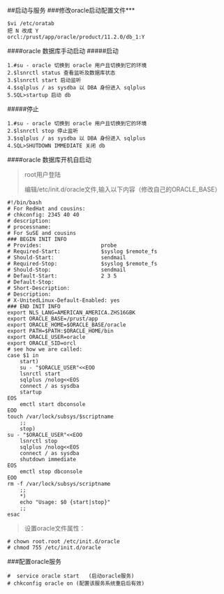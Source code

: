 ##启动与服务
###修改oracle启动配置文件***

~~~
$vi /etc/oratab
把 N 改成 Y 
orcl:/prust/app/oracle/product/11.2.0/db_1:Y
~~~


####oracle 数据库手动启动
#####启动

~~~
1.#su - oracle 切换到 oracle 用户且切换到它的环境
2.$lsnrctl status 查看监听及数据库状态
3.$lsnrctl start 启动监听
4.$sqlplus / as sysdba 以 DBA 身份进入 sqlplus
5.SQL>startup 启动 db
~~~
#####停止

~~~
1.#su - oracle 切换到 oracle 用户且切换到它的环境
2.$lsnrctl stop 停止监听
3.$sqlplus / as sysdba 以 DBA 身份进入 sqlplus
4.SQL>SHUTDOWN IMMEDIATE 关闭 db
~~~

####oracle 数据库开机自启动

>root用户登陆
>
>编辑/etc/init.d/oracle文件,输入以下内容（修改自己的ORACLE_BASE）

~~~
#!/bin/bash
# For RedHat and cousins:
# chkconfig: 2345 40 40
# description: 
# processname: 
# For SuSE and cousins
### BEGIN INIT INFO
# Provides:                   probe
# Required-Start:             $syslog $remote_fs
# Should-Start:               sendmail
# Required-Stop:              $syslog $remote_fs
# Should-Stop:                sendmail
# Default-Start:              2 3 5
# Default-Stop:
# Short-Description:          
# Description:                
# X-UnitedLinux-Default-Enabled: yes
### END INIT INFO
export NLS_LANG=AMERICAN_AMERICA.ZHS16GBK
export ORACLE_BASE=/prust/app
export ORACLE_HOME=$ORACLE_BASE/oracle
export PATH=$PATH:$ORACLE_HOME/bin
export ORACLE_USER=oracle
export ORACLE_SID=orcl
# see how we are called:
case $1 in
    start)
    su - "$ORACLE_USER"<<EOO
    lsnrctl start
    sqlplus /nolog<<EOS
    connect / as sysdba
    startup
EOS
    emctl start dbconsole
EOO
touch /var/lock/subsys/$scriptname
    ;;
    stop)
su - "$ORACLE_USER"<<EOO
    lsnrctl stop
    sqlplus /nolog<<EOS
    connect / as sysdba
    shutdown immediate
EOS
    emctl stop dbconsole
EOO
rm -f /var/lock/subsys/scriptname
    ;;
    *)
    echo "Usage: $0 {start|stop}"
    ;;
esac
~~~

>设置oracle文件属性：

    # chown root.root /etc/init.d/oracle
    # chmod 755 /etc/init.d/oracle

###配置oracle服务

    #  service oracle start   (启动oracle服务)
    # chkconfig oracle on (配置该服务系统重启后有效)